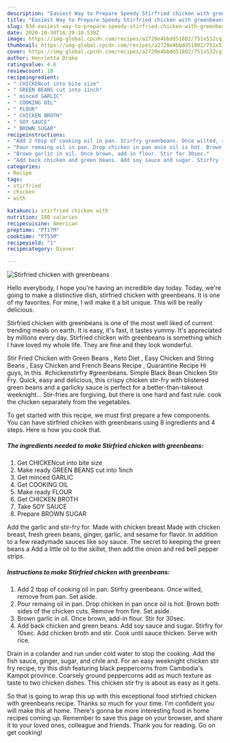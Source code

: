 ```yaml
---
description: "Easiest Way to Prepare Speedy Stirfried chicken with greenbeans"
title: "Easiest Way to Prepare Speedy Stirfried chicken with greenbeans"
slug: 934-easiest-way-to-prepare-speedy-stirfried-chicken-with-greenbeans
date: 2020-10-30T16:29:10.539Z
image: https://img-global.cpcdn.com/recipes/a2720e4bbdd51802/751x532cq70/stirfried-chicken-with-greenbeans-recipe-main-photo.jpg
thumbnail: https://img-global.cpcdn.com/recipes/a2720e4bbdd51802/751x532cq70/stirfried-chicken-with-greenbeans-recipe-main-photo.jpg
cover: https://img-global.cpcdn.com/recipes/a2720e4bbdd51802/751x532cq70/stirfried-chicken-with-greenbeans-recipe-main-photo.jpg
author: Henrietta Drake
ratingvalue: 4.6
reviewcount: 10
recipeingredient:
- " CHICKENcut into bite size"
- " GREEN BEANS cut into 1inch"
- " minced GARLIC"
- " COOKING OIL"
- " FLOUR"
- " CHICKEN BROTH"
- " SOY SAUCE"
- " BROWN SUGAR"
recipeinstructions:
- "Add 2 tbsp of cooking oil in pan. Stirfry greenbeans. Once wilted, remove from pan. Set aside."
- "Pour remaing oil in pan. Drop chicken in pan once oil is hot. Brown both sides of the chicken cuts. Remove from fire. Set aside."
- "Brown garlic in oil. Once brown, add-in flour. Stir for 30sec."
- "Add back chicken and green beans. Add soy sauce and sugar. Stirfry for 10sec. Add chicken broth and stir. Cook until sauce thicken. Serve with rice."
categories:
- Recipe
tags:
- stirfried
- chicken
- with

katakunci: stirfried chicken with 
nutrition: 180 calories
recipecuisine: American
preptime: "PT17M"
cooktime: "PT55M"
recipeyield: "1"
recipecategory: Dinner

---
```



![Stirfried chicken with greenbeans](https://img-global.cpcdn.com/recipes/a2720e4bbdd51802/751x532cq70/stirfried-chicken-with-greenbeans-recipe-main-photo.jpg)

Hello everybody, I hope you're having an incredible day today. Today, we're going to make a distinctive dish, stirfried chicken with greenbeans. It is one of my favorites. For mine, I will make it a bit unique. This will be really delicious.

Stirfried chicken with greenbeans is one of the most well liked of current trending meals on earth. It is easy, it's fast, it tastes yummy. It's appreciated by millions every day. Stirfried chicken with greenbeans is something which I have loved my whole life. They are fine and they look wonderful.

Stir Fried Chicken with Green Beans , Keto Diet , Easy Chicken and String Beans , Easy Chicken and French Beans Recipe , Quarantine Recipe Hi guys, In this. #chickenstirfry #greenbeans. Simple Black Bean Chicken Stir Fry. Quick, easy and delicious, this crispy chicken stir-fry with blistered green beans and a garlicky sauce is perfect for a better-than-takeout weeknight… Stir-fries are forgiving, but there is one hard and fast rule: cook the chicken separately from the vegetables.


To get started with this recipe, we must first prepare a few components. You can have stirfried chicken with greenbeans using 8 ingredients and 4 steps. Here is how you cook that.

<!--inarticleads1-->

##### The ingredients needed to make Stirfried chicken with greenbeans:

1. Get  CHICKENcut into bite size
1. Make ready  GREEN BEANS cut into 1inch
1. Get  minced GARLIC
1. Get  COOKING OIL
1. Make ready  FLOUR
1. Get  CHICKEN BROTH
1. Take  SOY SAUCE
1. Prepare  BROWN SUGAR


Add the garlic and stir-fry for. Made with chicken breast Made with chicken breast, fresh green beans, ginger, garlic, and sesame for flavor. In addition to a few readymade sauces like soy sauce. The secret to keeping the green beans a Add a little oil to the skillet, then add the onion and red bell pepper strips. 

<!--inarticleads2-->

##### Instructions to make Stirfried chicken with greenbeans:

1. Add 2 tbsp of cooking oil in pan. Stirfry greenbeans. Once wilted, remove from pan. Set aside.
1. Pour remaing oil in pan. Drop chicken in pan once oil is hot. Brown both sides of the chicken cuts. Remove from fire. Set aside.
1. Brown garlic in oil. Once brown, add-in flour. Stir for 30sec.
1. Add back chicken and green beans. Add soy sauce and sugar. Stirfry for 10sec. Add chicken broth and stir. Cook until sauce thicken. Serve with rice.


Drain in a colander and run under cold water to stop the cooking. Add the fish sauce, ginger, sugar, and chile and. For an easy weeknight chicken stir fry recipe, try this dish featuring black peppercorns from Cambodia&#39;s Kampot province. Coarsely ground peppercorns add as much texture as taste to two chicken dishes. This chicken stir fry is about as easy as it gets. 

So that is going to wrap this up with this exceptional food stirfried chicken with greenbeans recipe. Thanks so much for your time. I'm confident you will make this at home. There's gonna be more interesting food in home recipes coming up. Remember to save this page on your browser, and share it to your loved ones, colleague and friends. Thank you for reading. Go on get cooking!
